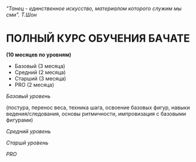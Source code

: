 *"Танец - единственное искусство, материалом которого служим мы сми". Т.Шон*

# ПОЛНЫЙ КУРС ОБУЧЕНИЯ БАЧАТЕ

**(10 месяцев по уровням)**

* Базовый (3 месяца)
* Средний (2 месяца)
* Старший (3 месяца)
* PRO (2 месяца)

*Базовый уровень*

(постура, перенос веса, техника шага, освоение базовых фигур, навыки ведения/следования, основы ритмичности, импровизация с базовыми фигурами)

*Средний уровень*

*Старшй уровень*

*PRO*

